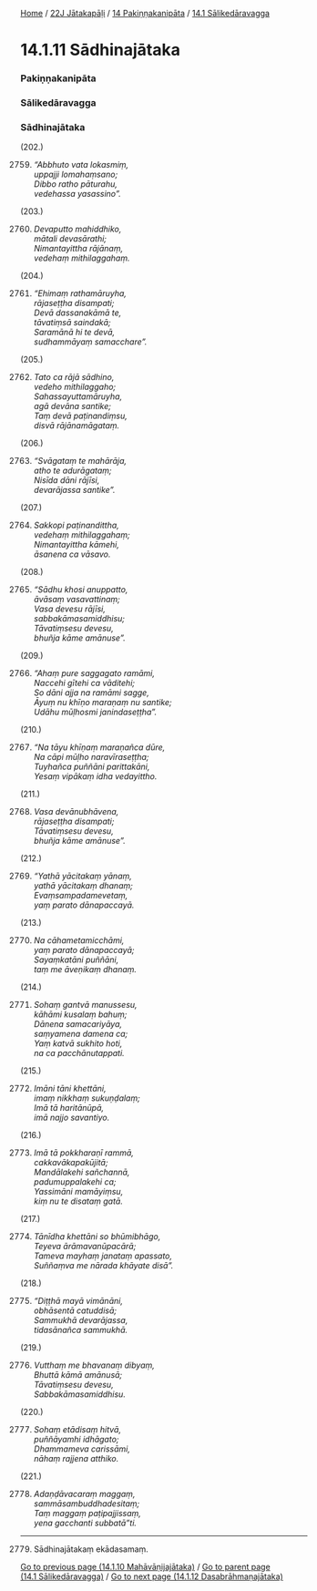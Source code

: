 
[Home](/) / [22J Jātakapāḷi](../../../22J.md) / [14 Pakiṇṇakanipāta](../../14.md) / [14.1 Sālikedāravagga](../14.1.md)

# 14.1.11 Sādhinajātaka

### Pakiṇṇakanipāta

### Sālikedāravagga

### Sādhinajātaka

(202.)

2759. _“Abbhuto vata lokasmiṃ,_  
_uppajji lomahaṃsano;_  
_Dibbo ratho pāturahu,_  
_vedehassa yasassino”._  


(203.)

2760. _Devaputto mahiddhiko,_  
_mātali devasārathi;_  
_Nimantayittha rājānaṃ,_  
_vedehaṃ mithilaggahaṃ._  


(204.)

2761. _“Ehimaṃ rathamāruyha,_  
_rājaseṭṭha disampati;_  
_Devā dassanakāmā te,_  
_tāvatiṃsā saindakā;_  
_Saramānā hi te devā,_  
_sudhammāyaṃ samacchare”._  


(205.)

2762. _Tato ca rājā sādhino,_  
_vedeho mithilaggaho;_  
_Sahassayuttamāruyha,_  
_agā devāna santike;_  
_Taṃ devā paṭinandiṃsu,_  
_disvā rājānamāgataṃ._  


(206.)

2763. _“Svāgataṃ te mahārāja,_  
_atho te adurāgataṃ;_  
_Nisīda dāni rājīsi,_  
_devarājassa santike”._  


(207.)

2764. _Sakkopi paṭinandittha,_  
_vedehaṃ mithilaggahaṃ;_  
_Nimantayittha kāmehi,_  
_āsanena ca vāsavo._  


(208.)

2765. _“Sādhu khosi anuppatto,_  
_āvāsaṃ vasavattinaṃ;_  
_Vasa devesu rājīsi,_  
_sabbakāmasamiddhisu;_  
_Tāvatiṃsesu devesu,_  
_bhuñja kāme amānuse”._  


(209.)

2766. _“Ahaṃ pure saggagato ramāmi,_  
_Naccehi gītehi ca vāditehi;_  
_So dāni ajja na ramāmi sagge,_  
_Āyuṃ nu khīṇo maraṇaṃ nu santike;_  
_Udāhu mūḷhosmi janindaseṭṭha”._  


(210.)

2767. _“Na tāyu khīṇaṃ maraṇañca dūre,_  
_Na cāpi mūḷho naravīraseṭṭha;_  
_Tuyhañca puññāni parittakāni,_  
_Yesaṃ vipākaṃ idha vedayittho._  


(211.)

2768. _Vasa devānubhāvena,_  
_rājaseṭṭha disampati;_  
_Tāvatiṃsesu devesu,_  
_bhuñja kāme amānuse”._  


(212.)

2769. _“Yathā yācitakaṃ yānaṃ,_  
_yathā yācitakaṃ dhanaṃ;_  
_Evaṃsampadamevetaṃ,_  
_yaṃ parato dānapaccayā._  


(213.)

2770. _Na cāhametamicchāmi,_  
_yaṃ parato dānapaccayā;_  
_Sayaṃkatāni puññāni,_  
_taṃ me āveṇikaṃ dhanaṃ._  


(214.)

2771. _Sohaṃ gantvā manussesu,_  
_kāhāmi kusalaṃ bahuṃ;_  
_Dānena samacariyāya,_  
_saṃyamena damena ca;_  
_Yaṃ katvā sukhito hoti,_  
_na ca pacchānutappati._  


(215.)

2772. _Imāni tāni khettāni,_  
_imaṃ nikkhaṃ sukuṇḍalaṃ;_  
_Imā tā haritānūpā,_  
_imā najjo savantiyo._  


(216.)

2773. _Imā tā pokkharaṇī rammā,_  
_cakkavākapakūjitā;_  
_Mandālakehi sañchannā,_  
_padumuppalakehi ca;_  
_Yassimāni mamāyiṃsu,_  
_kiṃ nu te disataṃ gatā._  


(217.)

2774. _Tānīdha khettāni so bhūmibhāgo,_  
_Teyeva ārāmavanūpacārā;_  
_Tameva mayhaṃ janataṃ apassato,_  
_Suññaṃva me nārada khāyate disā”._  


(218.)

2775. _“Diṭṭhā mayā vimānāni,_  
_obhāsentā catuddisā;_  
_Sammukhā devarājassa,_  
_tidasānañca sammukhā._  


(219.)

2776. _Vutthaṃ me bhavanaṃ dibyaṃ,_  
_Bhuttā kāmā amānusā;_  
_Tāvatiṃsesu devesu,_  
_Sabbakāmasamiddhisu._  


(220.)

2777. _Sohaṃ etādisaṃ hitvā,_  
_puññāyamhi idhāgato;_  
_Dhammameva carissāmi,_  
_nāhaṃ rajjena atthiko._  


(221.)

2778. _Adaṇḍāvacaraṃ maggaṃ,_  
_sammāsambuddhadesitaṃ;_  
_Taṃ maggaṃ paṭipajjissaṃ,_  
_yena gacchanti subbatā”ti._  


---

2779. Sādhinajātakaṃ ekādasamaṃ.



[Go to previous page (14.1.10 Mahāvāṇijajātaka)](14.1.10.md) / [Go to parent page (14.1 Sālikedāravagga)](../14.1.md) / [Go to next page (14.1.12 Dasabrāhmaṇajātaka)](14.1.12.md)


